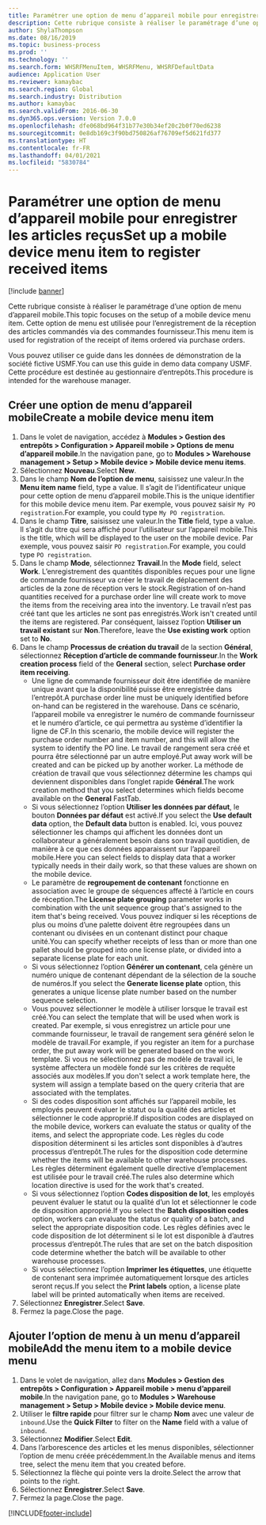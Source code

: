 ```yaml
---
title: Paramétrer une option de menu d’appareil mobile pour enregistrer les articles reçus
description: Cette rubrique consiste à réaliser le paramétrage d’une option de menu d’appareil mobile.
author: ShylaThompson
ms.date: 08/16/2019
ms.topic: business-process
ms.prod: ''
ms.technology: ''
ms.search.form: WHSRFMenuItem, WHSRFMenu, WHSRFDefaultData
audience: Application User
ms.reviewer: kamaybac
ms.search.region: Global
ms.search.industry: Distribution
ms.author: kamaybac
ms.search.validFrom: 2016-06-30
ms.dyn365.ops.version: Version 7.0.0
ms.openlocfilehash: dfe068bd964f31b77e30b34ef20c2b0f70ed6238
ms.sourcegitcommit: 0e8db169c3f90bd750826af76709ef5d621fd377
ms.translationtype: HT
ms.contentlocale: fr-FR
ms.lasthandoff: 04/01/2021
ms.locfileid: "5830784"
---
```

# <a name="set-up-a-mobile-device-menu-item-to-register-received-items"></a><span data-ttu-id="b2db4-103">Paramétrer une option de menu d’appareil mobile pour enregistrer les articles reçus</span><span class="sxs-lookup"><span data-stu-id="b2db4-103">Set up a mobile device menu item to register received items</span></span>

[!include [banner](../../includes/banner.md)]

<span data-ttu-id="b2db4-104">Cette rubrique consiste à réaliser le paramétrage d’une option de menu d’appareil mobile.</span><span class="sxs-lookup"><span data-stu-id="b2db4-104">This topic focuses on the setup of a mobile device menu item.</span></span> <span data-ttu-id="b2db4-105">Cette option de menu est utilisée pour l’enregistrement de la réception des articles commandés via des commandes fournisseur.</span><span class="sxs-lookup"><span data-stu-id="b2db4-105">This menu item is used for registration of the receipt of items ordered via purchase orders.</span></span> 

<span data-ttu-id="b2db4-106">Vous pouvez utiliser ce guide dans les données de démonstration de la société fictive USMF.</span><span class="sxs-lookup"><span data-stu-id="b2db4-106">You can use this guide in demo data company USMF.</span></span> <span data-ttu-id="b2db4-107">Cette procédure est destinée au gestionnaire d’entrepôts.</span><span class="sxs-lookup"><span data-stu-id="b2db4-107">This procedure is intended for the warehouse manager.</span></span>


## <a name="create-a-mobile-device-menu-item"></a><span data-ttu-id="b2db4-108">Créer une option de menu d’appareil mobile</span><span class="sxs-lookup"><span data-stu-id="b2db4-108">Create a mobile device menu item</span></span>
1. <span data-ttu-id="b2db4-109">Dans le volet de navigation, accédez à **Modules > Gestion des entrepôts > Configuration > Appareil mobile > Options de menu d’appareil mobile**.</span><span class="sxs-lookup"><span data-stu-id="b2db4-109">In the navigation pane, go to **Modules > Warehouse management > Setup > Mobile device > Mobile device menu items**.</span></span>
2. <span data-ttu-id="b2db4-110">Sélectionnez **Nouveau**.</span><span class="sxs-lookup"><span data-stu-id="b2db4-110">Select **New**.</span></span>
3. <span data-ttu-id="b2db4-111">Dans le champ **Nom de l’option de menu**, saisissez une valeur.</span><span class="sxs-lookup"><span data-stu-id="b2db4-111">In the **Menu item name** field, type a value.</span></span> <span data-ttu-id="b2db4-112">Il s’agit de l’identificateur unique pour cette option de menu d’appareil mobile.</span><span class="sxs-lookup"><span data-stu-id="b2db4-112">This is the unique identifier for this mobile device menu item.</span></span> <span data-ttu-id="b2db4-113">Par exemple, vous pouvez saisir `My PO registration`.</span><span class="sxs-lookup"><span data-stu-id="b2db4-113">For example, you could type `My PO registration`.</span></span>  
4. <span data-ttu-id="b2db4-114">Dans le champ **Titre**, saisissez une valeur.</span><span class="sxs-lookup"><span data-stu-id="b2db4-114">In the **Title** field, type a value.</span></span> <span data-ttu-id="b2db4-115">Il s’agit du titre qui sera affiché pour l’utilisateur sur l’appareil mobile.</span><span class="sxs-lookup"><span data-stu-id="b2db4-115">This is the title, which will be displayed to the user on the mobile device.</span></span> <span data-ttu-id="b2db4-116">Par exemple, vous pouvez saisir `PO registration`.</span><span class="sxs-lookup"><span data-stu-id="b2db4-116">For example, you could type `PO registration`.</span></span>  
5. <span data-ttu-id="b2db4-117">Dans le champ **Mode**, sélectionnez **Travail**.</span><span class="sxs-lookup"><span data-stu-id="b2db4-117">In the **Mode** field, select **Work**.</span></span> <span data-ttu-id="b2db4-118">L’enregistrement des quantités disponibles reçues pour une ligne de commande fournisseur va créer le travail de déplacement des articles de la zone de réception vers le stock.</span><span class="sxs-lookup"><span data-stu-id="b2db4-118">Registration of on-hand quantities received for a purchase order line will create work to move the items from the receiving area into the inventory.</span></span> <span data-ttu-id="b2db4-119">Le travail n’est pas créé tant que les articles ne sont pas enregistrés.</span><span class="sxs-lookup"><span data-stu-id="b2db4-119">Work isn't created until the items are registered.</span></span> <span data-ttu-id="b2db4-120">Par conséquent, laissez l’option **Utiliser un travail existant** sur **Non**.</span><span class="sxs-lookup"><span data-stu-id="b2db4-120">Therefore, leave the **Use existing work** option set to **No**.</span></span>
6. <span data-ttu-id="b2db4-121">Dans le champ **Processus de création du travail** de la section **Général**, sélectionnez **Réception d’article de commande fournisseur**.</span><span class="sxs-lookup"><span data-stu-id="b2db4-121">In the **Work creation process** field of the **General** section, select **Purchase order item receiving**.</span></span>
    - <span data-ttu-id="b2db4-122">Une ligne de commande fournisseur doit être identifiée de manière unique avant que la disponibilité puisse être enregistrée dans l’entrepôt.</span><span class="sxs-lookup"><span data-stu-id="b2db4-122">A purchase order line must be uniquely identified before on-hand can be registered in the warehouse.</span></span> <span data-ttu-id="b2db4-123">Dans ce scénario, l’appareil mobile va enregistrer le numéro de commande fournisseur et le numéro d’article, ce qui permettra au système d’identifier la ligne de CF.</span><span class="sxs-lookup"><span data-stu-id="b2db4-123">In this scenario, the mobile device will register the purchase order number and item number, and this will allow the system to identify the PO line.</span></span> <span data-ttu-id="b2db4-124">Le travail de rangement sera créé et pourra être sélectionné par un autre employé.</span><span class="sxs-lookup"><span data-stu-id="b2db4-124">Put away work will be created and can be picked up by another worker.</span></span> <span data-ttu-id="b2db4-125">La méthode de création de travail que vous sélectionnez détermine les champs qui deviennent disponibles dans l’onglet rapide **Général**.</span><span class="sxs-lookup"><span data-stu-id="b2db4-125">The work creation method that you select determines which fields become available on the **General** FastTab.</span></span>  
    - <span data-ttu-id="b2db4-126">Si vous sélectionnez l’option **Utiliser les données par défaut**, le bouton **Données par défaut** est activé.</span><span class="sxs-lookup"><span data-stu-id="b2db4-126">If you select the **Use default data** option, the **Default data** button is enabled.</span></span> <span data-ttu-id="b2db4-127">Ici, vous pouvez sélectionner les champs qui affichent les données dont un collaborateur a généralement besoin dans son travail quotidien, de manière à ce que ces données apparaissent sur l’appareil mobile.</span><span class="sxs-lookup"><span data-stu-id="b2db4-127">Here you can select fields to display data that a worker typically needs in their daily work, so that these values are shown on the mobile device.</span></span>  
    - <span data-ttu-id="b2db4-128">Le paramètre de **regroupement de contenant** fonctionne en association avec le groupe de séquences affecté à l’article en cours de réception.</span><span class="sxs-lookup"><span data-stu-id="b2db4-128">The **License plate grouping** parameter works in combination with the unit sequence group that's assigned to the item that's being received.</span></span> <span data-ttu-id="b2db4-129">Vous pouvez indiquer si les réceptions de plus ou moins d’une palette doivent être regroupées dans un contenant ou divisées en un contenant distinct pour chaque unité.</span><span class="sxs-lookup"><span data-stu-id="b2db4-129">You can specify whether receipts of less than or more than one pallet should be grouped into one license plate, or divided into a separate license plate for each unit.</span></span>  
    - <span data-ttu-id="b2db4-130">Si vous sélectionnez l’option **Générer un contenant**, cela génère un numéro unique de contenant dépendant de la sélection de la souche de numéros.</span><span class="sxs-lookup"><span data-stu-id="b2db4-130">If you select the **Generate license plate** option, this generates a unique license plate number based on the number sequence selection.</span></span>  
    - <span data-ttu-id="b2db4-131">Vous pouvez sélectionner le modèle à utiliser lorsque le travail est créé.</span><span class="sxs-lookup"><span data-stu-id="b2db4-131">You can select the template that will be used when work is created.</span></span> <span data-ttu-id="b2db4-132">Par exemple, si vous enregistrez un article pour une commande fournisseur, le travail de rangement sera généré selon le modèle de travail.</span><span class="sxs-lookup"><span data-stu-id="b2db4-132">For example, if you register an item for a purchase order, the put away work will be generated based on the work template.</span></span> <span data-ttu-id="b2db4-133">Si vous ne sélectionnez pas de modèle de travail ici, le système affectera un modèle fondé sur les critères de requête associés aux modèles.</span><span class="sxs-lookup"><span data-stu-id="b2db4-133">If you don't select a work template here, the system will assign a template based on the query criteria that are associated with the templates.</span></span>  
    - <span data-ttu-id="b2db4-134">Si des codes disposition sont affichés sur l’appareil mobile, les employés peuvent évaluer le statut ou la qualité des articles et sélectionner le code approprié.</span><span class="sxs-lookup"><span data-stu-id="b2db4-134">If disposition codes are displayed on the mobile device, workers can evaluate the status or quality of the items, and select the appropriate code.</span></span> <span data-ttu-id="b2db4-135">Les règles du code disposition déterminent si les articles sont disponibles à d’autres processus d’entrepôt.</span><span class="sxs-lookup"><span data-stu-id="b2db4-135">The rules for the disposition code determine whether the items will be available to other warehouse processes.</span></span> <span data-ttu-id="b2db4-136">Les règles déterminent également quelle directive d’emplacement est utilisée pour le travail créé.</span><span class="sxs-lookup"><span data-stu-id="b2db4-136">The rules also determine which location directive is used for the work that's created.</span></span>   
    - <span data-ttu-id="b2db4-137">Si vous sélectionnez l’option **Codes disposition de lot**, les employés peuvent évaluer le statut ou la qualité d’un lot et sélectionner le code de disposition approprié.</span><span class="sxs-lookup"><span data-stu-id="b2db4-137">If you select the **Batch disposition codes** option, workers can evaluate the status or quality of a batch, and select the appropriate disposition code.</span></span> <span data-ttu-id="b2db4-138">Les règles définies avec le code disposition de lot déterminent si le lot est disponible à d’autres processus d’entrepôt.</span><span class="sxs-lookup"><span data-stu-id="b2db4-138">The rules that are set on the batch disposition code determine whether the batch will be available to other warehouse processes.</span></span>  
    - <span data-ttu-id="b2db4-139">Si vous sélectionnez l’option **Imprimer les étiquettes**, une étiquette de contenant sera imprimée automatiquement lorsque des articles seront reçus.</span><span class="sxs-lookup"><span data-stu-id="b2db4-139">If you select the **Print labels** option, a license plate label will be printed automatically when items are received.</span></span>  
7. <span data-ttu-id="b2db4-140">Sélectionnez **Enregistrer**.</span><span class="sxs-lookup"><span data-stu-id="b2db4-140">Select **Save**.</span></span>
8. <span data-ttu-id="b2db4-141">Fermez la page.</span><span class="sxs-lookup"><span data-stu-id="b2db4-141">Close the page.</span></span>

## <a name="add-the-menu-item-to-a-mobile-device-menu"></a><span data-ttu-id="b2db4-142">Ajouter l’option de menu à un menu d’appareil mobile</span><span class="sxs-lookup"><span data-stu-id="b2db4-142">Add the menu item to a mobile device menu</span></span>
1. <span data-ttu-id="b2db4-143">Dans le volet de navigation, allez dans **Modules > Gestion des entrepôts > Configuration > Appareil mobile > menu d’appareil mobile**.</span><span class="sxs-lookup"><span data-stu-id="b2db4-143">In the navigation pane, go to **Modules > Warehouse management > Setup > Mobile device > Mobile device menu**.</span></span>
2. <span data-ttu-id="b2db4-144">Utiliser le **filtre rapide** pour filtrer sur le champ **Nom** avec une valeur de `inbound`.</span><span class="sxs-lookup"><span data-stu-id="b2db4-144">Use the **Quick Filter** to filter on the **Name** field with a value of `inbound`.</span></span>
3. <span data-ttu-id="b2db4-145">Sélectionnez **Modifier**.</span><span class="sxs-lookup"><span data-stu-id="b2db4-145">Select **Edit**.</span></span>
4. <span data-ttu-id="b2db4-146">Dans l’arborescence des articles et les menus disponibles, sélectionner l’option de menu créée précédemment.</span><span class="sxs-lookup"><span data-stu-id="b2db4-146">In the Available menus and items tree, select the menu item that you created before.</span></span>
5. <span data-ttu-id="b2db4-147">Sélectionnez la flèche qui pointe vers la droite.</span><span class="sxs-lookup"><span data-stu-id="b2db4-147">Select the arrow that points to the right.</span></span>
6. <span data-ttu-id="b2db4-148">Sélectionnez **Enregistrer**.</span><span class="sxs-lookup"><span data-stu-id="b2db4-148">Select **Save**.</span></span>
7. <span data-ttu-id="b2db4-149">Fermez la page.</span><span class="sxs-lookup"><span data-stu-id="b2db4-149">Close the page.</span></span>



[!INCLUDE[footer-include](../../../includes/footer-banner.md)]